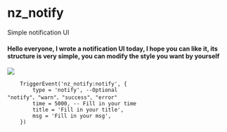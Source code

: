 # nz_notify
Simple notification UI

#### Hello everyone, I wrote a notification UI today, I hope you can like it, its structure is very simple, you can modify the style you want by yourself

![](https://s3.bmp.ovh/imgs/2021/12/019c97bc77e32085.png)


```
    TriggerEvent('nz_notify:notify', {
		type = 'notify', --Optional "notify"、"warn"、"success"、"error"
		time = 5000, -- Fill in your time
		title = 'Fill in your title',
		msg = 'Fill in your msg',
	})
```
